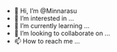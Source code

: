 - 👋 Hi, I’m @Minnarasu
- 👀 I’m interested in ...
- 🌱 I’m currently learning ...
- 💞️ I’m looking to collaborate on ...
- 📫 How to reach me ...

<!---
Minnarasu/Minnarasu is a ✨ special ✨ repository because its `README.md` (this file) appears on your GitHub profile.
You can click the Preview link to take a look at your changes.
--->
